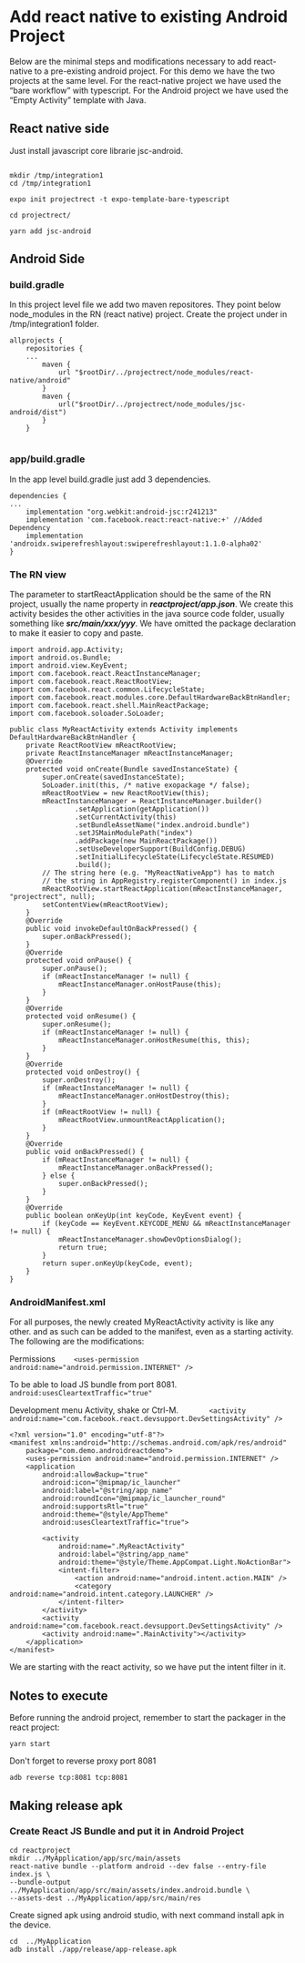 Add react native to existing Android Project
=============================================
Below are the minimal steps and modifications necessary to add react-native to a pre-existing android project. For this demo we have the two projects at the same level.
For the react-native project we have used the “bare workflow” with typescript. For the Android project we have used the “Empty Activity” template with Java.

React native side
---------------------------------------------
Just install javascript core librarie jsc-android.
 
```

mkdir /tmp/integration1
cd /tmp/integration1

expo init projectrect -t expo-template-bare-typescript

cd projectrect/

yarn add jsc-android
```

Android Side
----------------------
### build.gradle

In this project level file we add two maven repositores. They point below node_modules in the RN (react native) project.
Create the project under in /tmp/integration1 folder.

```
allprojects {
    repositories {
    ...
        maven {
            url "$rootDir/../projectrect/node_modules/react-native/android"
        }
        maven {
            url("$rootDir/../projectrect/node_modules/jsc-android/dist")
        }
    }


```

### app/build.gradle
In the app level build.gradle just add 3 dependencies.
 
```
dependencies {
...
    implementation "org.webkit:android-jsc:r241213"
    implementation 'com.facebook.react:react-native:+' //Added Dependency
    implementation 'androidx.swiperefreshlayout:swiperefreshlayout:1.1.0-alpha02'
}
```


### The RN view

The parameter to startReactApplication should be the same of the RN project, usually the name property in ***reactproject/app.json***. We create this activity besides the other activities in the java source code folder, usually something like ***src/main/xxx/yyy***. We have omitted the package declaration to make it easier to copy and paste.


```
import android.app.Activity;
import android.os.Bundle;
import android.view.KeyEvent;
import com.facebook.react.ReactInstanceManager;
import com.facebook.react.ReactRootView;
import com.facebook.react.common.LifecycleState;
import com.facebook.react.modules.core.DefaultHardwareBackBtnHandler;
import com.facebook.react.shell.MainReactPackage;
import com.facebook.soloader.SoLoader;

public class MyReactActivity extends Activity implements DefaultHardwareBackBtnHandler {
    private ReactRootView mReactRootView;
    private ReactInstanceManager mReactInstanceManager;
    @Override
    protected void onCreate(Bundle savedInstanceState) {
        super.onCreate(savedInstanceState);
        SoLoader.init(this, /* native exopackage */ false);
        mReactRootView = new ReactRootView(this);
        mReactInstanceManager = ReactInstanceManager.builder()
                .setApplication(getApplication())
                .setCurrentActivity(this)
                .setBundleAssetName("index.android.bundle")
                .setJSMainModulePath("index")
                .addPackage(new MainReactPackage())
                .setUseDeveloperSupport(BuildConfig.DEBUG)
                .setInitialLifecycleState(LifecycleState.RESUMED)
                .build();
        // The string here (e.g. "MyReactNativeApp") has to match
        // the string in AppRegistry.registerComponent() in index.js
        mReactRootView.startReactApplication(mReactInstanceManager, "projectrect", null);
        setContentView(mReactRootView);
    }
    @Override
    public void invokeDefaultOnBackPressed() {
        super.onBackPressed();
    }
    @Override
    protected void onPause() {
        super.onPause();
        if (mReactInstanceManager != null) {
            mReactInstanceManager.onHostPause(this);
        }
    }
    @Override
    protected void onResume() {
        super.onResume();
        if (mReactInstanceManager != null) {
            mReactInstanceManager.onHostResume(this, this);
        }
    }
    @Override
    protected void onDestroy() {
        super.onDestroy();
        if (mReactInstanceManager != null) {
            mReactInstanceManager.onHostDestroy(this);
        }
        if (mReactRootView != null) {
            mReactRootView.unmountReactApplication();
        }
    }
    @Override
    public void onBackPressed() {
        if (mReactInstanceManager != null) {
            mReactInstanceManager.onBackPressed();
        } else {
            super.onBackPressed();
        }
    }
    @Override
    public boolean onKeyUp(int keyCode, KeyEvent event) {
        if (keyCode == KeyEvent.KEYCODE_MENU && mReactInstanceManager != null) {
            mReactInstanceManager.showDevOptionsDialog();
            return true;
        }
        return super.onKeyUp(keyCode, event);
    }
}
```

### AndroidManifest.xml

For all purposes, the newly created MyReactActivity activity is like any other. and as such can be added to the manifest, even as a starting activity. The following are the modifications:

Permissions
```    <uses-permission android:name="android.permission.INTERNET" />```

To be able to load JS bundle from port 8081.
```        android:usesCleartextTraffic="true"```

Development menu Activity, shake or Ctrl-M.
```        <activity android:name="com.facebook.react.devsupport.DevSettingsActivity" />            ```

```
<?xml version="1.0" encoding="utf-8"?>
<manifest xmlns:android="http://schemas.android.com/apk/res/android"
    package="com.demo.androidreactdemo">
    <uses-permission android:name="android.permission.INTERNET" />
    <application
        android:allowBackup="true"
        android:icon="@mipmap/ic_launcher"
        android:label="@string/app_name"
        android:roundIcon="@mipmap/ic_launcher_round"
        android:supportsRtl="true"
        android:theme="@style/AppTheme"
        android:usesCleartextTraffic="true">

        <activity
            android:name=".MyReactActivity"
            android:label="@string/app_name"
            android:theme="@style/Theme.AppCompat.Light.NoActionBar">
            <intent-filter>
                <action android:name="android.intent.action.MAIN" />
                <category android:name="android.intent.category.LAUNCHER" />
            </intent-filter>
        </activity>
        <activity android:name="com.facebook.react.devsupport.DevSettingsActivity" />
        <activity android:name=".MainActivity"></activity>
    </application>
</manifest>
```
We are starting with the react activity, so we have put the intent filter in it.

## Notes to execute

Before running the android project, remember to start the packager in the react project:

```yarn start ```

Don't forget to reverse proxy port 8081

```adb reverse tcp:8081 tcp:8081 ```
 

## Making release apk

### Create React JS Bundle and put it in Android Project

```
cd reactproject
mkdir ../MyApplication/app/src/main/assets
react-native bundle --platform android --dev false --entry-file index.js \
--bundle-output ../MyApplication/app/src/main/assets/index.android.bundle \
--assets-dest ../MyApplication/app/src/main/res
```

Create signed apk using android studio, with next command install apk in the device.

```
cd  ../MyApplication
adb install ./app/release/app-release.apk 
```



